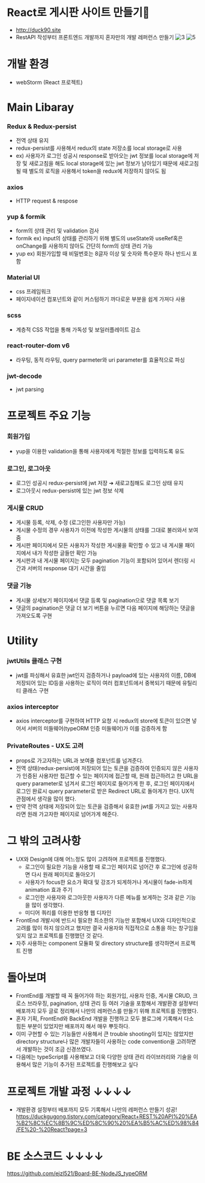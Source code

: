 # React로 게시판 사이트 만들기📝
- http://duck90.site
- RestAPI 작성부터 프론트엔드 개발까지 혼자만의 개발 레퍼런스 만들기
![3](https://user-images.githubusercontent.com/55455103/175644568-c38d560f-b05f-4e90-b5d4-38a889c3927d.gif)
![5](https://user-images.githubusercontent.com/55455103/175644637-dbd01261-5dbb-4c8c-900d-15f2206360f6.gif)

# 개발 환경
- webStorm (React 프로젝트)

# Main Libaray
### Redux & Redux-persist
- 전역 상태 유지
- redux-persist를 사용해서 redux의 state 저장소를 local storage로 사용
- ex) 사용자가 로그인 성공시 response로 받아오는 jwt 정보를 local storage에 저장 및 새로고침을 해도 local storage에 있는 jwt 정보가 남아있기 때문에 새로고침 될 때 별도의 로직을 사용해서 token을 redux에 저장하지 않아도 됨
### axios
- HTTP request & respose
### yup & formik
- form의 상태 관리 및 validation 검사
- formik ex) input의 상태를 관리하기 위해 별도의 useState와 useRef혹은 onChange를 사용하지 않아도 간단히 form의 상태 관리 가능
- yup ex) 회원가입할 때 비밀번호는 8글자 이상 및 숫자와 특수문자 하나 반드시 포함
### Material UI
- css 프레임워크
- 페이지네이션 컴포넌트와 같이 커스텀하기 까다로운 부분을 쉽게 가져다 사용
### scss
- 계층적 CSS 작업을 통해 가독성 및 보일러플레이트 감소
### react-router-dom v6
- 라우팅, 동적 라우팅, query parmeter와 uri parameter를 효율적으로 파싱
### jwt-decode
- jwt parsing

# 프로젝트 주요 기능
### 회원가입
- yup을 이용한 validation을 통해 사용자에게 적절한 정보를 입력하도록 유도
### 로그인, 로그아웃
- 로그인 성공시 redux-persist에 jwt 저장 ➔ 새로고침해도 로그인 상태 유지
- 로그아웃시 redux-persist에 있는 jwt 정보 삭제
### 게시물 CRUD
- 게시물 등록, 삭제, 수정 (로그인한 사용자만 가능)
- 게시물 수정의 경우 사용자가 이전에 작성한 게시물의 상태를 그대로 불러와서 보여줌
- 게시판 페이지에서 모든 사용자가 작성한 게시물을 확인할 수 있고 내 게시물 패이지에서 내가 작성한 글들만 확인 가능
- 게시판과 내 게시물 페이지는 모두 pagination 기능이 포함되어 있어서 렌더링 시간과 서버의 response 대기 시간을 줄임
### 댓글 기능
- 게시물 상세보기 페이지에서 댓글 등록 및 pagination으로 댓글 목록 보기
- 댓글의 pagination은 댓글 더 보기 버튼을 누르면 다음 페이지에 해당하는 댓글을 가져오도록 구현

# Utility
### jwtUtils 클래스 구현
- jwt를 파싱해서 유효한 jwt인지 검증하거나 payload에 있는 사용자의 이름, DB에 저장되어 있는 ID등을 사용하는 로직이 여러 컴포넌트에서 중복되기 때문에 유틸리티 클래스 구현
### axios interceptor
- axios interceptor를 구현하여 HTTP 요청 시 redux의 store에 토큰이 있으면 넣어서 서버의 미들웨어(typeORM 인증 미들웨어)가 이를 검증하게 함
### PrivateRoutes - UX도 고려
- props로 가고자하는 URL과 보여줄 컴포넌트를 넘겨준다.
- 전역 상태(redux-persist)에 저장되어 있는 토큰을 검증하여 인증되지 않은 사용자가 인증된 사용자만 접근할 수 있는 페이지에 접근할 때, 원래 접근하려고 한 URL을 query parameter로 넘겨서 로그인 페이지로 들어가게 한 후, 로그인 페이지에서 로그인 완료시 query parameter로 받은 Redirect URL로 돌아게가 한다. UX적 관점에서 생각을 많이 했다.
- 만약 전역 상태에 저장되어 있는 토큰을 검증해서 유효한 jwt를 가지고 있는 사용자라면 원래 가고자한 페이지로 넘어가게 해준다.

# 그 밖의 고려사항
- UX와 Design에 대해 어느정도 많이 고려하며 프로젝트를 진행했다.
  - 로그인이 필요한 기능을 사용할 때 로그인 페이지로 넘어간 후 로그인에 성공하면 다시 원래 페이지로 돌아오기
  - 사용자가 focus한 요소가 확대 및 강조가 되게하거나 게시물이 fade-in하게 animation 효과 주기
  - 로그인한 사용자와 로그아웃한 사용자가 다른 메뉴를 보게하는 것과 같은 기능을 많이 생각했다.
  - 미디어 쿼리를 이용한 반응형 웹 디자인
- FrontEnd 개발시에 반드시 필요한 최소한의 기능만 포함해서 UX와 디자인적으로 고려를 많이 하지 않으려고 했지만 결국 사용자와 직접적으로 소통을 하는 창구임을 잊지 않고 프로젝트를 진행했던 것 같다.
- 자주 사용하는 component 모듈화 및 directory structure를 생각하면서 프로젝트 진행

# 돌아보며 
- FrontEnd를 개발할 때 꼭 들어가야 하는 회원가입, 사용자 인증, 게시물 CRUD, 크로스 브라우징, pagination, 상태 관리 등 여러 기술을 포함해서 개발환경 설정부터 배포까지 모두 글로 정리해서 나만의 레퍼런스를 만들기 위해 프로젝트를 진행했다.
- 혼자 기획, FrontEnd와 BackEnd 개발을 진행하고 모두 블로그에 기록해서 다소 힘든 부분이 있었지만 배포까지 해서 매우 뿌듯하다.
- 이미 구현할 수 있는 기능들만 사용해서 큰 trouble shooting이 있지는 않았지만 directory structure나 많은 개발자들이 사용하는 code convention을 고려하면서 개발하는 것이 조금 신경쓰였다.
- 다음에는 typeScript를 사용해보고 더욱 다양한 상태 관리 라이브러리와 기술을 이용해서 많은 기능이 추가된 프로젝트를 진행해보고 싶다

# 프로젝트 개발 과정 ↓↓↓↓
- 개발환경 설정부터 배포까지 모두 기록해서 나만의 레퍼런스 만들기 성공!
https://duckgugong.tistory.com/category/React+REST%20API%20%EA%B2%8C%EC%8B%9C%ED%8C%90%20%EA%B5%AC%ED%98%84/FE%20-%20React?page=3
# BE 소스코드 ↓↓↓↓
https://github.com/ejzl521/Board-BE-NodeJS_typeORM
